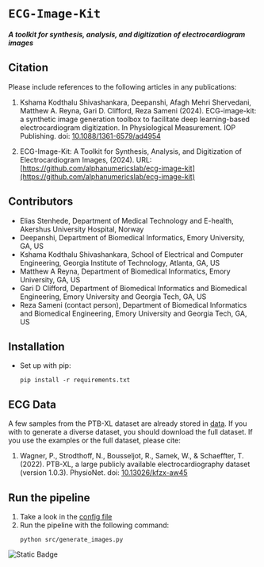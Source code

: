 # `ECG-Image-Kit`
***A toolkit for synthesis, analysis, and digitization of electrocardiogram images***

## Citation
Please include references to the following articles in any publications:

1. Kshama Kodthalu Shivashankara, Deepanshi, Afagh Mehri Shervedani, Matthew A. Reyna, Gari D. Clifford, Reza Sameni (2024). ECG-image-kit: a synthetic image generation toolbox to facilitate deep learning-based electrocardiogram digitization. In Physiological Measurement. IOP Publishing. doi: [10.1088/1361-6579/ad4954](https://doi.org/10.1088/1361-6579/ad4954)


2. ECG-Image-Kit: A Toolkit for Synthesis, Analysis, and Digitization of Electrocardiogram Images, (2024). URL: [https://github.com/alphanumericslab/ecg-image-kit](https://github.com/alphanumericslab/ecg-image-kit)

## Contributors
- Elias Stenhede, Department of Medical Technology and E-health, Akershus University Hospital, Norway
- Deepanshi, Department of Biomedical Informatics, Emory University, GA, US
- Kshama Kodthalu Shivashankara, School of Electrical and Computer Engineering, Georgia Institute of Technology, Atlanta, GA, US
- Matthew A Reyna, Department of Biomedical Informatics, Emory University, GA, US
- Gari D Clifford, Department of Biomedical Informatics and Biomedical Engineering, Emory University and Georgia Tech, GA, US
- Reza Sameni (contact person), Department of Biomedical Informatics and Biomedical Engineering, Emory University and Georgia Tech, GA, US

## Installation
- Set up with pip:
     ```
     pip install -r requirements.txt
     ```

## ECG Data

A few samples from the PTB-XL  dataset are already stored in [data](./data/ptb-xl/00000). If you with to generate a diverse dataset, you should download the full dataset. If you use the examples or the full dataset, please cite:

1. Wagner, P., Strodthoff, N., Bousseljot, R., Samek, W., & Schaeffter, T. (2022). PTB-XL, a large publicly available electrocardiography dataset (version 1.0.3). PhysioNet. doi: [10.13026/kfzx-aw45](https://doi.org/10.13026/kfzx-aw45)

## Run the pipeline
1. Take a look in the [config file](./src/config/config.yml)
2. Run the pipeline with the following command:
     ```
     python src/generate_images.py
     ```

![Static Badge](https://img.shields.io/badge/ecg_image-kit-blue)